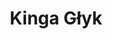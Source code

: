 ---
layout: post
category: concert
title: Kinga Głyk
artists: 
- Kinga Głyk
place: 
- New Morning
country: France
city: Paris
---
